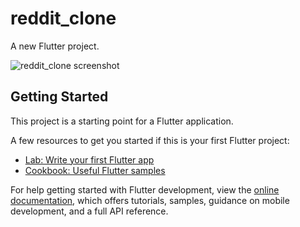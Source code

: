 # reddit_clone

A new Flutter project.

![reddit_clone screenshot](https://1drv.ms/i/s!AiMI7Tp2kGVEhf4xscSyz_Z-VT9diA?e=QYkROK "Screenshot of Reddit Clone")

## Getting Started

This project is a starting point for a Flutter application.

A few resources to get you started if this is your first Flutter project:

- [Lab: Write your first Flutter app](https://docs.flutter.dev/get-started/codelab)
- [Cookbook: Useful Flutter samples](https://docs.flutter.dev/cookbook)

For help getting started with Flutter development, view the
[online documentation](https://docs.flutter.dev/), which offers tutorials,
samples, guidance on mobile development, and a full API reference.
